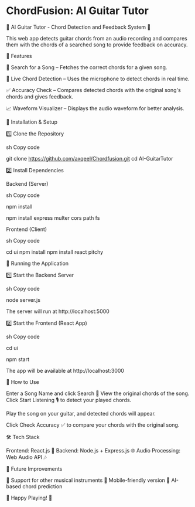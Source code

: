# ChordFusion: AI Guitar Tutor

🎸 AI Guitar Tutor - Chord Detection and Feedback System 🎵

This web app detects guitar chords from an audio recording and compares them with the chords of a searched song to provide feedback on accuracy.

🚀 Features

🎵 Search for a Song – Fetches the correct chords for a given song.

🎸 Live Chord Detection – Uses the microphone to detect chords in real time.

✅ Accuracy Check – Compares detected chords with the original song's chords and gives feedback.

📈 Waveform Visualizer – Displays the audio waveform for better analysis.

📜 Installation & Setup

1️⃣ Clone the Repository

sh
Copy code

git clone https://github.com/axqeel/Chordfusion.git
cd AI-GuitarTutor

2️⃣ Install Dependencies

Backend (Server)

sh
Copy code

npm install

npm install express multer cors path fs

Frontend (Client)

sh
Copy code

cd ui
npm install
npm install react pitchy


🎯 Running the Application

1️⃣ Start the Backend Server

sh
Copy code

node server.js

The server will run at http://localhost:5000

2️⃣ Start the Frontend (React App)

sh
Copy code

cd ui

npm start

The app will be available at http://localhost:3000

🎤 How to Use

Enter a Song Name and click Search 🎵
View the original chords of the song.
Click Start Listening 🎙️ to detect your played chords.

Play the song on your guitar, and detected chords will appear.

Click Check Accuracy ✅ to compare your chords with the original song.

🛠️ Tech Stack

Frontend: React.js 🎨
Backend: Node.js + Express.js 🌐
Audio Processing: Web Audio API 🎶

🎯 Future Improvements

🎹 Support for other musical instruments
📱 Mobile-friendly version
🧠 AI-based chord prediction

🚀 Happy Playing! 🎸
